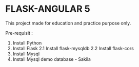 # FLASK-ANGULAR 5

This project made for education and practice purpose only.

Pre-requisit :
1. Install Python
2. Install Flask
    2.1 Install flask-mysqldb
    2.2 Install flask-cors
3. Install Mysql
4. Install Mysql demo database - Sakila
